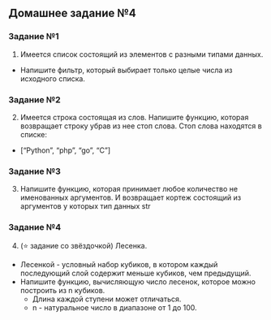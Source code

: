 ## Домашнее задание №4

### Задание №1
1) Имеется список состоящий из элементов с разными типами данных.
- Напишите фильтр, который выбирает только целые числа из исходного списка.

### Задание №2
2) Имеется строка состоящая из слов. Напишите функцию, которая возвращает строку убрав из нее стоп слова. Стоп слова находятся в списке:
-  [“Python”, “php”, “go”, “C”]

### Задание №3
3) Напишите функцию, которая принимает любое количество не именованных аргументов. И возвращает кортеж состоящий из аргументов у которых тип данных str

### Задание №4
4) (⭐ задание со звёздочкой) Лесенка.

- Лесенкой - условный набор кубиков, в котором каждый последующий слой содержит меньше кубиков, чем предыдущий.
- Напишите функцию, вычисляющую число лесенок, которое можно построить из n кубиков.
  - Длина каждой ступени может отличаться.
  - n - натуральное число в диапазоне от 1 до 100.